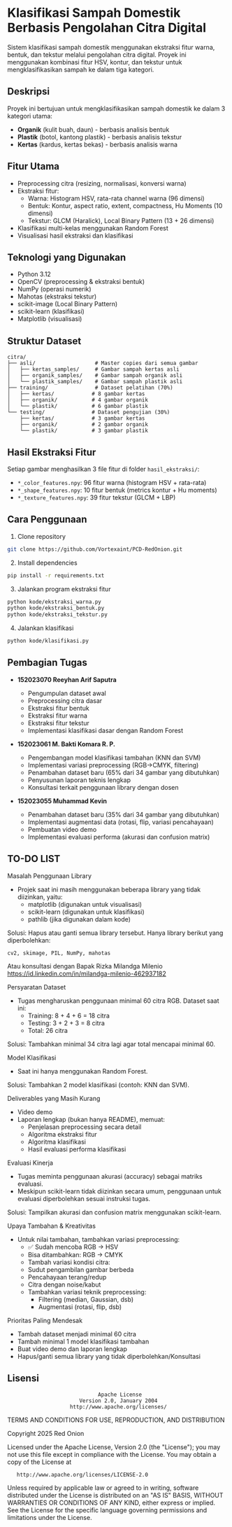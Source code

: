 # Klasifikasi Sampah Domestik Berbasis Pengolahan Citra Digital

Sistem klasifikasi sampah domestik menggunakan ekstraksi fitur warna, bentuk, dan tekstur melalui pengolahan citra digital. Proyek ini menggunakan kombinasi fitur HSV, kontur, dan tekstur untuk mengklasifikasikan sampah ke dalam tiga kategori.

## Deskripsi

Proyek ini bertujuan untuk mengklasifikasikan sampah domestik ke dalam 3 kategori utama:
- **Organik** (kulit buah, daun) - berbasis analisis bentuk
- **Plastik** (botol, kantong plastik) - berbasis analisis tekstur
- **Kertas** (kardus, kertas bekas) - berbasis analisis warna

## Fitur Utama

- Preprocessing citra (resizing, normalisasi, konversi warna)
- Ekstraksi fitur:
  - Warna: Histogram HSV, rata-rata channel warna (96 dimensi)
  - Bentuk: Kontur, aspect ratio, extent, compactness, Hu Moments (10 dimensi)
  - Tekstur: GLCM (Haralick), Local Binary Pattern (13 + 26 dimensi)
- Klasifikasi multi-kelas menggunakan Random Forest
- Visualisasi hasil ekstraksi dan klasifikasi

## Teknologi yang Digunakan

- Python 3.12
- OpenCV (preprocessing & ekstraksi bentuk)
- NumPy (operasi numerik)
- Mahotas (ekstraksi tekstur)
- scikit-image (Local Binary Pattern)
- scikit-learn (klasifikasi)
- Matplotlib (visualisasi)

## Struktur Dataset

```
citra/
├── asli/                   # Master copies dari semua gambar
│   ├── kertas_samples/     # Gambar sampah kertas asli
│   ├── organik_samples/    # Gambar sampah organik asli
│   └── plastik_samples/    # Gambar sampah plastik asli
├── training/               # Dataset pelatihan (70%)
│   ├── kertas/            # 8 gambar kertas
│   ├── organik/           # 4 gambar organik
│   └── plastik/           # 6 gambar plastik
└── testing/               # Dataset pengujian (30%)
    ├── kertas/            # 3 gambar kertas
    ├── organik/           # 2 gambar organik
    └── plastik/           # 3 gambar plastik
```

## Hasil Ekstraksi Fitur

Setiap gambar menghasilkan 3 file fitur di folder `hasil_ekstraksi/`:
- `*_color_features.npy`: 96 fitur warna (histogram HSV + rata-rata)
- `*_shape_features.npy`: 10 fitur bentuk (metrics kontur + Hu moments)
- `*_texture_features.npy`: 39 fitur tekstur (GLCM + LBP)

## Cara Penggunaan

1. Clone repository
```bash
git clone https://github.com/Vortexaint/PCD-RedOnion.git
```

2. Install dependencies
```bash
pip install -r requirements.txt
```

3. Jalankan program ekstraksi fitur
```bash
python kode/ekstraksi_warna.py
python kode/ekstraksi_bentuk.py
python kode/ekstraksi_tekstur.py
```

4. Jalankan klasifikasi
```bash
python kode/klasifikasi.py
```

## Pembagian Tugas

- **152023070 Reeyhan Arif Saputra**
  - Pengumpulan dataset awal
  - Preprocessing citra dasar
  - Ekstraksi fitur bentuk
  - Ekstraksi fitur warna
  - Ekstraksi fitur tekstur
  - Implementasi klasifikasi dasar dengan Random Forest

- **152023061 M. Bakti Komara R. P.**
  - Pengembangan model klasifikasi tambahan (KNN dan SVM)
  - Implementasi variasi preprocessing (RGB→CMYK, filtering)
  - Penambahan dataset baru (65% dari 34 gambar yang dibutuhkan)
  - Penyusunan laporan teknis lengkap
  - Konsultasi terkait penggunaan library dengan dosen

- **152023055 Muhammad Kevin**
  - Penambahan dataset baru (35% dari 34 gambar yang dibutuhkan)
  - Implementasi augmentasi data (rotasi, flip, variasi pencahayaan)
  - Pembuatan video demo
  - Implementasi evaluasi performa (akurasi dan confusion matrix)

## TO-DO LIST
Masalah Penggunaan Library
- Projek saat ini masih menggunakan beberapa library yang tidak diizinkan, yaitu:
  - matplotlib (digunakan untuk visualisasi)
  - scikit-learn (digunakan untuk klasifikasi)
  - pathlib (jika digunakan dalam kode)

Solusi: Hapus atau ganti semua library tersebut. Hanya library berikut yang diperbolehkan:
```
cv2, skimage, PIL, NumPy, mahotas
```
Atau konsultasi dengan Bapak Rizka Milandga Milenio
https://id.linkedin.com/in/milandga-milenio-462937182

Persyaratan Dataset
- Tugas mengharuskan penggunaan minimal 60 citra RGB. Dataset saat ini:
  - Training: 8 + 4 + 6 = 18 citra
  - Testing: 3 + 2 + 3 = 8 citra
  - Total: 26 citra

Solusi: Tambahkan minimal 34 citra lagi agar total mencapai minimal 60.

Model Klasifikasi
- Saat ini hanya menggunakan Random Forest.

Solusi: Tambahkan 2 model klasifikasi (contoh: KNN dan SVM).

Deliverables yang Masih Kurang
- Video demo
- Laporan lengkap (bukan hanya README), memuat:
  - Penjelasan preprocessing secara detail
  - Algoritma ekstraksi fitur
  - Algoritma klasifikasi
  - Hasil evaluasi performa klasifikasi

Evaluasi Kinerja
- Tugas meminta penggunaan akurasi (accuracy) sebagai matriks evaluasi.
- Meskipun scikit-learn tidak diizinkan secara umum, penggunaan untuk evaluasi diperbolehkan sesuai instruksi tugas.

Solusi: Tampilkan akurasi dan confusion matrix menggunakan scikit-learn.

Upaya Tambahan & Kreativitas
- Untuk nilai tambahan, tambahkan variasi preprocessing:
  - ✅ Sudah mencoba RGB → HSV
  - Bisa ditambahkan: RGB → CMYK
  - Tambah variasi kondisi citra:
  - Sudut pengambilan gambar berbeda
  - Pencahayaan terang/redup
  - Citra dengan noise/kabut
  - Tambahkan variasi teknik preprocessing:
    - Filtering (median, Gaussian, dsb)
    - Augmentasi (rotasi, flip, dsb)

Prioritas Paling Mendesak
- Tambah dataset menjadi minimal 60 citra
- Tambah minimal 1 model klasifikasi tambahan
- Buat video demo dan laporan lengkap
- Hapus/ganti semua library yang tidak diperbolehkan/Konsultasi

## Lisensi

                                 Apache License
                           Version 2.0, January 2004
                        http://www.apache.org/licenses/

   TERMS AND CONDITIONS FOR USE, REPRODUCTION, AND DISTRIBUTION

   Copyright 2025 Red Onion

   Licensed under the Apache License, Version 2.0 (the "License");
   you may not use this file except in compliance with the License.
   You may obtain a copy of the License at

       http://www.apache.org/licenses/LICENSE-2.0

   Unless required by applicable law or agreed to in writing, software
   distributed under the License is distributed on an "AS IS" BASIS,
   WITHOUT WARRANTIES OR CONDITIONS OF ANY KIND, either express or implied.
   See the License for the specific language governing permissions and
   limitations under the License.
